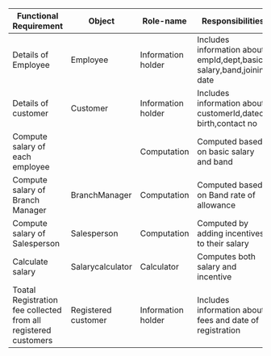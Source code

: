 |Functional Requirement|Object|Role-name|Responsibilities|
|-------------------------------------------------|---------------------------|--------------------------|-------------------------------------------------|
|Details of Employee|Employee|Information holder|Includes information about empId,dept,basic salary,band,joining date|
|Details of customer|Customer|Information holder|Includes information about customerId,dateof birth,contact no|
|Compute salary of each employee|    |Computation|Computed based on basic salary and band|
|Compute salary of Branch Manager|BranchManager|Computation|Computed based on Band rate of allowance|
|Compute salary of Salesperson|Salesperson|Computation|Computed by adding incentives to their salary|
|Calculate salary|Salarycalculator|Calculator|Computes both salary and incentive|
|Toatal Registration fee collected from all registered customers|Registered customer|Information holder|Includes information about fees and date of registration|

